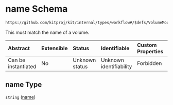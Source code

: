 # name Schema

```txt
https://github.com/kitproj/kit/internal/types/workflow#/$defs/VolumeMount/properties/name
```

This must match the name of a volume.

| Abstract            | Extensible | Status         | Identifiable            | Custom Properties | Additional Properties | Access Restrictions | Defined In                                                                      |
| :------------------ | :--------- | :------------- | :---------------------- | :---------------- | :-------------------- | :------------------ | :------------------------------------------------------------------------------ |
| Can be instantiated | No         | Unknown status | Unknown identifiability | Forbidden         | Allowed               | none                | [workflow.schema.json\*](../../out/workflow.schema.json "open original schema") |

## name Type

`string` ([name](workflow-defs-volumemount-properties-name.md))
